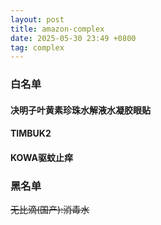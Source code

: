 ```yaml
---
layout: post
title: amazon-complex
date: 2025-05-30 23:49 +0800
tag: complex
---
```


### 白名单

#### 决明子叶黄素珍珠水解液水凝胶眼贴

#### TIMBUK2

#### KOWA驱蚊止痒

### 黑名单

~~无比滴(国产):消毒水~~
